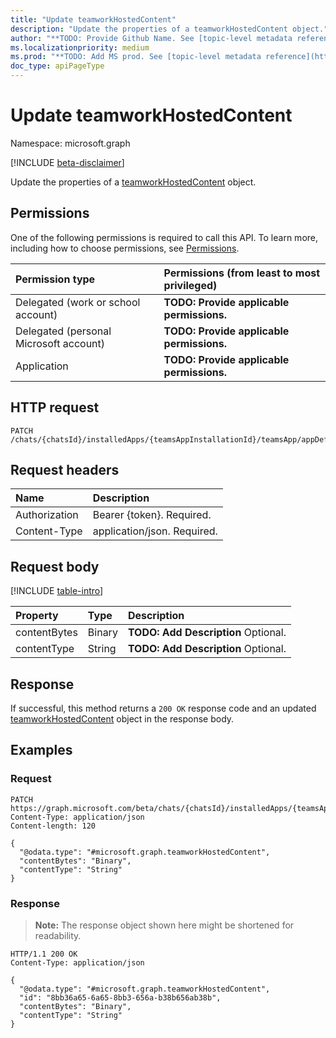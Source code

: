 ```yaml
---
title: "Update teamworkHostedContent"
description: "Update the properties of a teamworkHostedContent object."
author: "**TODO: Provide Github Name. See [topic-level metadata reference](https://msgo.azurewebsites.net/add/document/guidelines/metadata.html#topic-level-metadata)**"
ms.localizationpriority: medium
ms.prod: "**TODO: Add MS prod. See [topic-level metadata reference](https://msgo.azurewebsites.net/add/document/guidelines/metadata.html#topic-level-metadata)**"
doc_type: apiPageType
---
```


# Update teamworkHostedContent
Namespace: microsoft.graph

[!INCLUDE [beta-disclaimer](../../includes/beta-disclaimer.md)]

Update the properties of a [teamworkHostedContent](../resources/teamworkhostedcontent.md) object.

## Permissions
One of the following permissions is required to call this API. To learn more, including how to choose permissions, see [Permissions](/graph/permissions-reference).

|Permission type|Permissions (from least to most privileged)|
|:---|:---|
|Delegated (work or school account)|**TODO: Provide applicable permissions.**|
|Delegated (personal Microsoft account)|**TODO: Provide applicable permissions.**|
|Application|**TODO: Provide applicable permissions.**|

## HTTP request

<!-- {
  "blockType": "ignored"
}
-->
``` http
PATCH /chats/{chatsId}/installedApps/{teamsAppInstallationId}/teamsApp/appDefinitions/{teamsAppDefinitionId}/colorIcon/hostedContent
```

## Request headers
|Name|Description|
|:---|:---|
|Authorization|Bearer {token}. Required.|
|Content-Type|application/json. Required.|

## Request body
[!INCLUDE [table-intro](../../includes/update-property-table-intro.md)]


|Property|Type|Description|
|:---|:---|:---|
|contentBytes|Binary|**TODO: Add Description** Optional.|
|contentType|String|**TODO: Add Description** Optional.|



## Response

If successful, this method returns a `200 OK` response code and an updated [teamworkHostedContent](../resources/teamworkhostedcontent.md) object in the response body.

## Examples

### Request
<!-- {
  "blockType": "request",
  "name": "update_teamworkhostedcontent"
}
-->
``` http
PATCH https://graph.microsoft.com/beta/chats/{chatsId}/installedApps/{teamsAppInstallationId}/teamsApp/appDefinitions/{teamsAppDefinitionId}/colorIcon/hostedContent
Content-Type: application/json
Content-length: 120

{
  "@odata.type": "#microsoft.graph.teamworkHostedContent",
  "contentBytes": "Binary",
  "contentType": "String"
}
```


### Response
>**Note:** The response object shown here might be shortened for readability.
<!-- {
  "blockType": "response",
  "truncated": true
}
-->
``` http
HTTP/1.1 200 OK
Content-Type: application/json

{
  "@odata.type": "#microsoft.graph.teamworkHostedContent",
  "id": "8bb36a65-6a65-8bb3-656a-b38b656ab38b",
  "contentBytes": "Binary",
  "contentType": "String"
}
```

